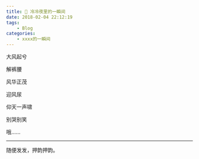 ```yaml
---
title: 📄 冷冷夜里的一瞬间
date: 2018-02-04 22:12:19
tags: 
    - Blog
categories: 
    - xxxx的一瞬间
---
```


大风起兮

解裤腰

风华正茂

迎风尿

仰天一声啸

别哭别笑



哦......



----



随便发发，押韵押韵。